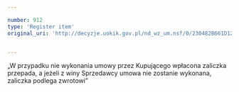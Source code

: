 ```yaml
---

number: 912
type: 'Register item'
original_uri: 'http://decyzje.uokik.gov.pl/nd_wz_um.nsf/0/230482B661D1287CC12572DD0032973C?OpenDocument'


---
```


„W przypadku nie wykonania umowy przez Kupującego wpłacona zaliczka przepada, a jeżeli z winy Sprzedawcy umowa nie zostanie wykonana, zaliczka podlega zwrotowi”
